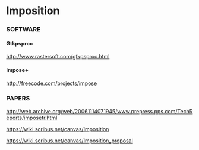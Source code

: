 Imposition
==========

### SOFTWARE

#### Gtkpsproc

<http://www.rastersoft.com/gtkpsproc.html>

#### Impose+

<http://freecode.com/projects/impose>

### PAPERS

<http://web.archive.org/web/20061114071945/www.prepress.pps.com/TechReports/imposetr.html>

<https://wiki.scribus.net/canvas/Imposition>

<https://wiki.scribus.net/canvas/Imposition_proposal>
